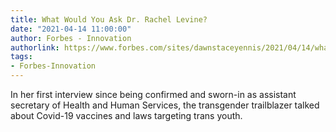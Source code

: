 ```yaml
---
title: What Would You Ask Dr. Rachel Levine?
date: "2021-04-14 11:00:00"
author: Forbes - Innovation
authorlink: https://www.forbes.com/sites/dawnstaceyennis/2021/04/14/what-would-you-ask-dr-rachel-levine/
tags:
- Forbes-Innovation
---
```

In her first interview since being confirmed and sworn-in as assistant secretary of Health and Human Services, the transgender trailblazer talked about Covid-19 vaccines and laws targeting trans youth.